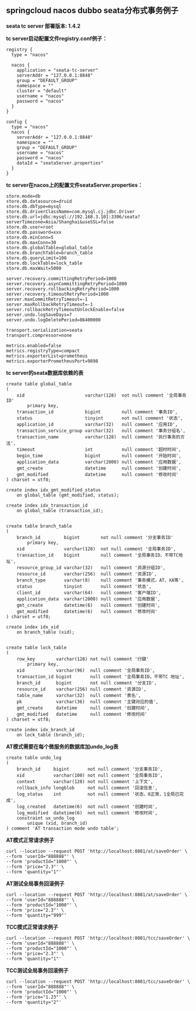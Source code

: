 ## springcloud nacos dubbo seata分布式事务例子

**seata tc server 部署版本: 1.4.2**

**tc server启动配置文件registry.conf例子：**

    registry {
      type = "nacos"
    
      nacos {
        application = "seata-tc-server"
        serverAddr = "127.0.0.1:8848"
        group = "DEFAULT_GROUP"
        namespace = ""
        cluster = "default"
        username = "nacos"
        password = "nacos"
      }
    }
    
    config {
      type = "nacos"
      nacos {
        serverAddr = "127.0.0.1:8848"
        namespace = ""
        group = "DEFAULT_GROUP"
        username = "nacos"
        password = "nacos"
        dataId = "seataServer.properties"
      }
    }

**tc server在nacos上的配置文件seataServer.properties：**

    store.mode=db
    store.db.datasource=druid
    store.db.dbType=mysql
    store.db.driverClassName=com.mysql.cj.jdbc.Driver
    store.db.url=jdbc:mysql://192.168.3.101:3306/seata?serverTimezone=Asia/Shanghai&useSSL=false
    store.db.user=root
    store.db.password=xxx
    store.db.minConn=5
    store.db.maxConn=30
    store.db.globalTable=global_table
    store.db.branchTable=branch_table
    store.db.queryLimit=100
    store.db.lockTable=lock_table
    store.db.maxWait=5000
    
    server.recovery.committingRetryPeriod=1000
    server.recovery.asynCommittingRetryPeriod=1000
    server.recovery.rollbackingRetryPeriod=1000
    server.recovery.timeoutRetryPeriod=1000
    server.maxCommitRetryTimeout=-1
    server.maxRollbackRetryTimeout=-1
    server.rollbackRetryTimeoutUnlockEnable=false
    server.undo.logSaveDays=7
    server.undo.logDeletePeriod=86400000
    
    transport.serialization=seata
    transport.compressor=none
    
    metrics.enabled=false
    metrics.registryType=compact
    metrics.exporterList=prometheus
    metrics.exporterPrometheusPort=9898

**tc server的seata数据库依赖的表**

    create table global_table
    (
        xid                       varchar(128)  not null comment '全局事务ID'
            primary key,
        transaction_id            bigint        null comment '事务ID',
        status                    tinyint       not null comment '状态',
        application_id            varchar(32)   null comment '应用ID',
        transaction_service_group varchar(32)   null comment '事务分组名',
        transaction_name          varchar(128)  null comment '执行事务的方法',
        timeout                   int           null comment '超时时间',
        begin_time                bigint        null comment '开始时间',
        application_data          varchar(2000) null comment '应用数据',
        gmt_create                datetime      null comment '创建时间',
        gmt_modified              datetime      null comment '修改时间'
    ) charset = utf8;
    
    create index idx_gmt_modified_status
        on global_table (gmt_modified, status);
    
    create index idx_transaction_id
        on global_table (transaction_id);
    
    
    create table branch_table
    (
        branch_id         bigint        not null comment '分支事务ID'
            primary key,
        xid               varchar(128)  not null comment '全局事务ID',
        transaction_id    bigint        null comment '全局事务ID，不带TC地址',
        resource_group_id varchar(32)   null comment '资源分组ID',
        resource_id       varchar(256)  null comment '资源ID',
        branch_type       varchar(8)    null comment '事务模式，AT、XA等',
        status            tinyint       null comment '状态',
        client_id         varchar(64)   null comment '客户端ID',
        application_data  varchar(2000) null comment '应用数据',
        gmt_create        datetime(6)   null comment '创建时间',
        gmt_modified      datetime(6)   null comment '修改时间'
    ) charset = utf8;
    
    create index idx_xid
        on branch_table (xid);
    
    
    create table lock_table
    (
        row_key        varchar(128) not null comment '行键'
            primary key,
        xid            varchar(96)  null comment '全局事务ID',
        transaction_id bigint       null comment '全局事务ID，不带TC 地址',
        branch_id      bigint       not null comment '分支ID',
        resource_id    varchar(256) null comment '资源ID',
        table_name     varchar(32)  null comment '表名',
        pk             varchar(36)  null comment '主键对应的值',
        gmt_create     datetime     null comment '创建时间',
        gmt_modified   datetime     null comment '修改时间'
    ) charset = utf8;
    
    create index idx_branch_id
        on lock_table (branch_id);



**AT模式需要在每个微服务的数据库加undo_log表**

    create table undo_log
    (
        branch_id     bigint       not null comment '分支事务ID',
        xid           varchar(100) not null comment '全局事务ID',
        context       varchar(128) not null comment '上下文',
        rollback_info longblob     not null comment '回滚信息',
        log_status    int          not null comment '状态，0正常，1全局已完成',
        log_created   datetime(6)  not null comment '创建时间',
        log_modified  datetime(6)  not null comment '修改时间',
        constraint ux_undo_log
            unique (xid, branch_id)
    ) comment 'AT transaction mode undo table';


**AT模式正常请求例子**

    curl --location --request POST 'http://localhost:8081/at/saveOrder' \
    --form 'userId="888888"' \
    --form 'productId="1000"' \
    --form 'price="2.3"' \
    --form 'quantity="1"'

**AT测试全局事务回滚例子**

    curl --location --request POST 'http://localhost:8081/at/saveOrder' \
    --form 'userId="888888"' \
    --form 'productId="1000"' \
    --form 'price="2.3"' \
    --form 'quantity="999"'
    
    
**TCC模式正常请求例子**

    curl --location --request POST 'http://localhost:8081/tcc/saveOrder' \
    --form 'userId="888888"' \
    --form 'productId="1000"' \
    --form 'price="2.3"' \
    --form 'quantity="1"'

**TCC测试全局事务回滚例子**

    curl --location --request POST 'http://localhost:8081/tcc/saveOrder' \
    --form 'userId="888888"' \
    --form 'productId="1000"' \
    --form 'price="1.23"' \
    --form 'quantity="2"'



